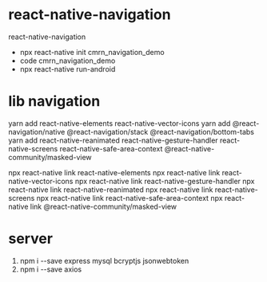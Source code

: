 # react-native-navigation
react-native-navigation

- npx react-native init cmrn_navigation_demo
- code cmrn_navigation_demo
- npx react-native run-android

# lib navigation
yarn add react-native-elements react-native-vector-icons
yarn add @react-navigation/native @react-navigation/stack @react-navigation/bottom-tabs
yarn add react-native-reanimated react-native-gesture-handler react-native-screens react-native-safe-area-context @react-native-community/masked-view

npx react-native link react-native-elements
npx react-native link react-native-vector-icons
npx react-native link react-native-gesture-handler
npx react-native link react-native-reanimated
npx react-native link react-native-screens
npx react-native link react-native-safe-area-context
npx react-native link @react-native-community/masked-view      


# server
1. npm i --save express mysql bcryptjs jsonwebtoken
2. npm i --save axios 